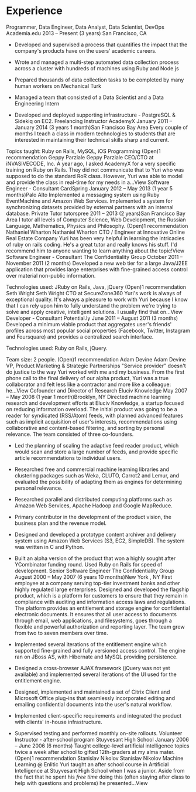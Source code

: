 # Experience

Programmer, Data Engineer, Data Analyst, Data Scientist, DevOps
Academia.edu
2013 – Present (3 years)
San Francisco, CA
- Developed and supervised a process that quantifies the impact that the company's products have on the users' academic careers.

- Wrote and managed a multi-step automated data collection process across a cluster with hundreds of machines using Ruby and Node.js

- Prepared thousands of data collection tasks to be completed by many human workers on Mechanical Turk

- Managed a team that consisted of a Data Scientist and a Data Engineering Intern

- Developed and deployed supporting infrastructure - PostgreSQL & Sidekiq on EC2.
Freelancing Instructor
AcademyX
January 2011 – January 2014 (3 years 1 month)San Francisco Bay Area
Every couple of months I teach a class in modern technologies to students that are interested in maintaining their technical skills sharp and current. 

Topics taught: Ruby on Rails, MySQL, iOS Programming
(Open)1 recommendation
Geppy Parziale
Geppy Parziale
CEO/CTO at iNVASIVECODE, Inc.
A year ago, I asked AcademyX for a very specific training on Ruby on Rails. They did not communicate that to Yuri who was supposed to do the standard RoR class. However, Yuri was able to model and provide the class in real-time for my needs in a...View
Software Engineer - Consultant
CardSpring
January 2012 – May 2013 (1 year 5 months)Palo Alto
Implemented a messaging system using Ruby EventMachine and Amazon Web Services.
Implemented a system for synchronizing datasets provided by external partners with an internal database.
Private Tutor
tutorspree
2011 – 2013 (2 years)San Francisco Bay Area
I tutor all levels of Computer Science, Web Development, the Russian Language, Mathematics, Physics and Philosophy.
(Open)1 recommendation
Nathaniel Wharton
Nathaniel Wharton
CTO / Engineer at Innovative Online Real Estate Company
Yuri has been very helpful in learning the intricacies of ruby on rails coding. He's a great tutor and really knows his stuff. I'd recommend him to anyone wanting to learn anything about the topic!View
Software Engineer - Consultant
The Confidentiality Group
October 2011 – November 2011 (2 months)
Developed a new web tier for a large Java/J2EE application that provides large enterprises with fine-grained access control over material non-public information.

Technologies used: JRuby on Rails, Java, jQuery
(Open)1 recommendation
Seth Wright
Seth Wright
CTO at SecureZone360
Yuri's work is always of exceptional quality. It's always a pleasure to work with Yuri because I know that I can rely upon him to fully understand the problem we're trying to solve and apply creative, intelligent solutions. I usually find that on...View
Developer - Consultant
Potential.ly
June 2011 – August 2011 (3 months)
Developed a minimum viable product that aggregates user's friends' profiles across most popular social properties (Facebook, Twitter, Instagram and Foursquare) and provides a centralized search interface.

Technologies used: Ruby on Rails, jQuery.

Team size: 2 people.
(Open)1 recommendation
Adam Devine
Adam Devine
VP, Product Marketing & Strategic Partnerships
"Service provider" doesn't do justice to the way Yuri worked with me and my business. From the first phone call to the final delivery of our alpha product, Yuri was a true collaborator and felt less like a contractor and more like a colleague: he...View
Cofounder and Director of Research
Eluciv Knowledge
May 2007 – May 2008 (1 year 1 month)Brooklyn, NY
Directed machine learning research and development efforts at Eluciv Knowledge, a startup focused on reducing information overload. The initial product was going to be a reader for syndicated (RSS/Atom) feeds, with planned advanced features such as implicit acquisition of user's interests, recommendations using collaborative and content-based filtering, and sorting by personal relevance. The team consisted of three co-founders.

- Led the planning of scaling the adaptive feed reader product, which would scan and store a large number of feeds, and provide specific article recommendations to individual users.

- Researched free and commercial machine learning libraries and clustering packages such as Weka, CLUTO, Carrot2 and Lemur, and evaluated the possibility of adapting them as engines for determining personal relevance.

- Researched parallel and distributed computing platforms such as Amazon Web Services, Apache Hadoop and Google MapReduce.

- Primary contributor in the development of the product vision, the business plan and the revenue model.

- Designed and developed a prototype content archiver and delivery system using Amazon Web Services (S3, EC2, SimpleDB). The system was written in C and Python.

- Built an alpha version of the product that won a highly sought after YCombinator funding round. Used Ruby on Rails for speed of development.
Senior Software Engineer
The Confidentiality Group
August 2000 – May 2007 (6 years 10 months)New York , NY
First employee at a company serving top-tier investment banks and other highly regulated large enterprises. Designed and developed the flagship product, which is a platform for customers to ensure that they remain in compliance with auditing and information access laws and regulations. The platform provides an entitlement and storage engine for confidential electronic documents. It ensures that all user access to documents through email, web applications, and filesystems, goes through a flexible and powerful authorization and reporting layer. The team grew from two to seven members over time.

- Implemented several iterations of the entitlement engine which supported fine-grained and fully versioned access control. The engine ran on JBoss AS, with Hibernate and MySQL providing persistence.

- Designed a cross-browser AJAX framework (jQuery was not yet available) and implemented several iterations of the UI used for the entitlement engine.

- Designed, implemented and maintained a set of Citrix Client and Microsoft Office plug-ins that seamlessly incorporated editing and emailing confidential documents into the user's natural workflow.

- Implemented client-specific requirements and integrated the product with clients' in-house infrastructure.

- Supervised testing and performed monthly on-site rollouts.
Volunteer Instructor - after-school program
Stuyvesant High School
January 2006 – June 2006 (6 months)
Taught college-level artificial intelligence topics twice a week after school to gifted 12th-graders at my alma mater.
(Open)1 recommendation
Stanislav Nikolov
Stanislav Nikolov
Machine Learning @ Enlitic
Yuri taught an after school course in Artificial Intelligence at Stuyvesant High School when I was a junior. Aside from the fact that he spent his *free time* doing this (often staying after class to help with questions and problems) he presented...View
